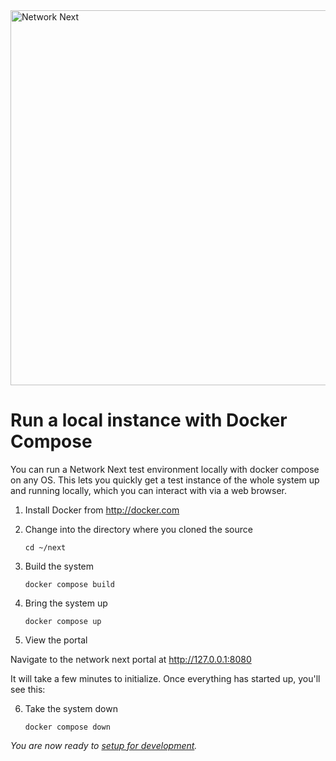 <img src="https://static.wixstatic.com/media/799fd4_0512b6edaeea4017a35613b4c0e9fc0b~mv2.jpg/v1/fill/w_1200,h_140,al_c,q_80,usm_0.66_1.00_0.01/networknext_logo_colour_black_RGB_tightc.jpg" alt="Network Next" width="600"/>

<br>

# Run a local instance with Docker Compose

You can run a Network Next test environment locally with docker compose on any OS. This lets you quickly get a test instance of the whole system up and running locally, which you can interact with via a web browser.

1. Install Docker from http://docker.com

2. Change into the directory where you cloned the source

   `cd ~/next`

3. Build the system

   `docker compose build`

4. Bring the system up

   `docker compose up`

5. View the portal

Navigate to the network next portal at http://127.0.0.1:8080

It will take a few minutes to initialize. Once everything has started up, you'll see this:



6. Take the system down

   `docker compose down`

_You are now ready to [setup for development](setup_for_development.md)._
